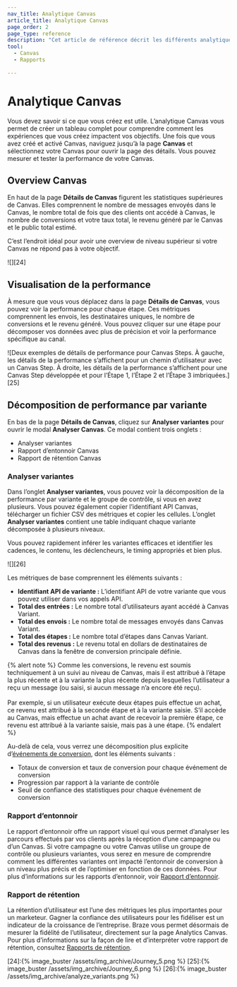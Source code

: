 ```yaml
---
nav_title: Analytique Canvas
article_title: Analytique Canvas
page_order: 2
page_type: reference
description: "Cet article de référence décrit les différents analytiques et rapports que vous pouvez utiliser pour comprendre votre performance Canvas."
tool: 
  - Canvas
  - Rapports
  
---
```


# Analytique Canvas

Vous devez savoir si ce que vous créez est utile. L’analytique Canvas vous permet de créer un tableau complet pour comprendre comment les expériences que vous créez impactent vos objectifs. Une fois que vous avez créé et activé Canvas, naviguez jusqu’à la page **Canvas** et sélectionnez votre Canvas pour ouvrir la page des détails. Vous pouvez mesurer et tester la performance de votre Canvas.

## Overview Canvas

En haut de la page **Détails de Canvas** figurent les statistiques supérieures de Canvas. Elles comprennent le nombre de messages envoyés dans le Canvas, le nombre total de fois que des clients ont accédé à Canvas, le nombre de conversions et votre taux total, le revenu généré par le Canvas et le public total estimé. 

C’est l’endroit idéal pour avoir une overview de niveau supérieur si votre Canvas ne répond pas à votre objectif.

![][24]

## Visualisation de la performance

À mesure que vous vous déplacez dans la page **Détails de Canvas**, vous pouvez voir la performance pour chaque étape. Ces métriques comprennent les envois, les destinataires uniques, le nombre de conversions et le revenu généré. Vous pouvez cliquer sur une étape pour décomposer vos données avec plus de précision et voir la performance spécifique au canal.

![Deux exemples de détails de performance pour Canvas Steps. À gauche, les détails de la performance s’affichent pour un chemin d’utilisateur avec un Canvas Step. À droite, les détails de la performance s’affichent pour une Canvas Step développée et pour l’Étape 1, l’Étape 2 et l’Étape 3 imbriquées.][25]

## Décomposition de performance par variante

En bas de la page **Détails de Canvas**, cliquez sur **Analyser variantes** pour ouvrir le modal **Analyser Canvas**. Ce modal contient trois onglets : 

- Analyser variantes
- Rapport d’entonnoir Canvas
- Rapport de rétention Canvas

### Analyser variantes

Dans l’onglet **Analyser variantes**, vous pouvez voir la décomposition de la performance par variante et le groupe de contrôle, si vous en avez plusieurs. Vous pouvez également copier l’identifiant API Canvas, télécharger un fichier CSV des métriques et copier les cellules. L’onglet **Analyser variantes** contient une table indiquant chaque variante décomposée à plusieurs niveaux. 

Vous pouvez rapidement inférer les variantes efficaces et identifier les cadences, le contenu, les déclencheurs, le timing appropriés et bien plus.

![][26]

Les métriques de base comprennent les éléments suivants :  

- **Identifiant API de variante :** L’identifiant API de votre variante que vous pouvez utiliser dans vos appels API.
- **Total des entrées :** Le nombre total d’utilisateurs ayant accédé à Canvas Variant.
- **Total des envois :** Le nombre total de messages envoyés dans Canvas Variant.
- **Total des étapes :** Le nombre total d’étapes dans Canvas Variant.
- **Total des revenus :** Le revenu total en dollars de destinataires de Canvas dans la fenêtre de conversion principale définie.

{% alert note %}
Comme les conversions, le revenu est soumis techniquement à un suivi au niveau de Canvas, mais il est attribué à l’étape la plus récente et à la variante la plus récente depuis lesquelles l’utilisateur a reçu un message (ou saisi, si aucun message n’a encore été reçu).<br><br>
Par exemple, si un utilisateur exécute deux étapes puis effectue un achat, ce revenu est attribué à la seconde étape et à la variante saisie. S’il accède au Canvas, mais effectue un achat avant de recevoir la première étape, ce revenu est attribué à la variante saisie, mais pas à une étape.
{% endalert %}

Au-delà de cela, vous verrez une décomposition plus explicite d’[événements de conversion]({{site.baseurl}}/user_guide/engagement_tools/campaigns/building_campaigns/conversion_events/), dont les éléments suivants :

- Totaux de conversion et taux de conversion pour chaque événement de conversion
- Progression par rapport à la variante de contrôle
- Seuil de confiance des statistiques pour chaque événement de conversion

### Rapport d’entonnoir

Le rapport d’entonnoir offre un rapport visuel qui vous permet d’analyser les parcours effectués par vos clients après la réception d’une campagne ou d’un Canvas. Si votre campagne ou votre Canvas utilise un groupe de contrôle ou plusieurs variantes, vous serez en mesure de comprendre comment les différentes variantes ont impacté l’entonnoir de conversion à un niveau plus précis et de l’optimiser en fonction de ces données. Pour plus d’informations sur les rapports d’entonnoir, voir [Rapport d’entonnoir][2].

### Rapport de rétention

La rétention d’utilisateur est l’une des métriques les plus importantes pour un marketeur. Gagner la confiance des utilisateurs pour les fidéliser est un indicateur de la croissance de l’entreprise. Braze vous permet désormais de mesurer la fidélité de l’utilisateur, directement sur la page Analytics Canvas. Pour plus d’informations sur la façon de lire et d’interpréter votre rapport de rétention, consultez [Rapports de rétention][1].

[1]: {{site.baseurl}}/user_guide/engagement_tools/canvas/retention_reports/
[2]: {{site.baseurl}}/user_guide/engagement_tools/canvas/canvas_funnel_reports/
[24]:{% image_buster /assets/img_archive/Journey_5.png %}
[25]:{% image_buster /assets/img_archive/Journey_6.png %}
[26]:{% image_buster /assets/img_archive/analyze_variants.png %}
